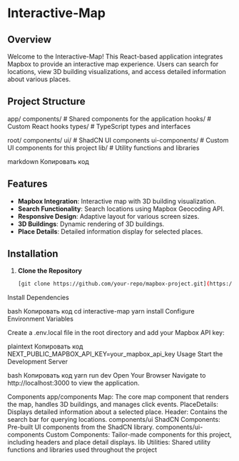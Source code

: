 # Interactive-Map

## Overview

Welcome to the Interactive-Map! This React-based application integrates Mapbox to provide an interactive map experience. Users can search for locations, view 3D building visualizations, and access detailed information about various places.

## Project Structure

app/
components/ # Shared components for the application
hooks/ # Custom React hooks
types/ # TypeScript types and interfaces

root/
components/
ui/ # ShadCN UI components
ui-components/ # Custom UI components for this project
lib/ # Utility functions and libraries

markdown
Копировать код

## Features

- **Mapbox Integration**: Interactive map with 3D building visualization.
- **Search Functionality**: Search locations using Mapbox Geocoding API.
- **Responsive Design**: Adaptive layout for various screen sizes.
- **3D Buildings**: Dynamic rendering of 3D buildings.
- **Place Details**: Detailed information display for selected places.

## Installation

1. **Clone the Repository**
   ```bash
   [git clone https://github.com/your-repo/mapbox-project.git](https://github.com/dev-tokumei/interactive-map.git)
Install Dependencies

bash
Копировать код
cd interactive-map
yarn install
Configure Environment Variables

Create a .env.local file in the root directory and add your Mapbox API key:

plaintext
Копировать код
NEXT_PUBLIC_MAPBOX_API_KEY=your_mapbox_api_key
Usage
Start the Development Server

bash
Копировать код
yarn run dev
Open Your Browser
Navigate to http://localhost:3000 to view the application.

Components
app/components
Map: The core map component that renders the map, handles 3D buildings, and manages click events.
PlaceDetails: Displays detailed information about a selected place.
Header: Contains the search bar for querying locations.
components/ui
ShadCN Components: Pre-built UI components from the ShadCN library.
components/ui-components
Custom Components: Tailor-made components for this project, including headers and place detail displays.
lib
Utilities: Shared utility functions and libraries used throughout the project
